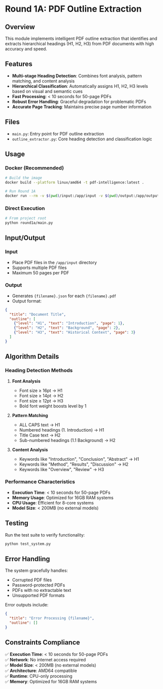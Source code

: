 # Round 1A: PDF Outline Extraction

## Overview

This module implements intelligent PDF outline extraction that identifies and extracts hierarchical headings (H1, H2, H3) from PDF documents with high accuracy and speed.

## Features

- **Multi-stage Heading Detection**: Combines font analysis, pattern matching, and content analysis
- **Hierarchical Classification**: Automatically assigns H1, H2, H3 levels based on visual and semantic cues
- **Fast Processing**: < 10 seconds for 50-page PDFs
- **Robust Error Handling**: Graceful degradation for problematic PDFs
- **Accurate Page Tracking**: Maintains precise page number information

## Files

- `main.py`: Entry point for PDF outline extraction
- `outline_extractor.py`: Core heading detection and classification logic

## Usage

### Docker (Recommended)
```bash
# Build the image
docker build --platform linux/amd64 -t pdf-intelligence:latest .

# Run Round 1A
docker run --rm -v $(pwd)/input:/app/input -v $(pwd)/output:/app/output --network none pdf-intelligence:latest
```

### Direct Execution
```bash
# From project root
python round1a/main.py
```

## Input/Output

### Input
- Place PDF files in the `/app/input` directory
- Supports multiple PDF files
- Maximum 50 pages per PDF

### Output
- Generates `{filename}.json` for each `{filename}.pdf`
- Output format:
```json
{
  "title": "Document Title",
  "outline": [
    {"level": "H1", "text": "Introduction", "page": 1},
    {"level": "H2", "text": "Background", "page": 2},
    {"level": "H3", "text": "Historical Context", "page": 3}
  ]
}
```

## Algorithm Details

### Heading Detection Methods

1. **Font Analysis**
   - Font size ≥ 16pt → H1
   - Font size ≥ 14pt → H2  
   - Font size ≥ 12pt → H3
   - Bold font weight boosts level by 1

2. **Pattern Matching**
   - ALL CAPS text → H1
   - Numbered headings (1. Introduction) → H1
   - Title Case text → H2
   - Sub-numbered headings (1.1 Background) → H2

3. **Content Analysis**
   - Keywords like "Introduction", "Conclusion", "Abstract" → H1
   - Keywords like "Method", "Results", "Discussion" → H2
   - Keywords like "Overview", "Review" → H3

### Performance Characteristics

- **Execution Time**: < 10 seconds for 50-page PDFs
- **Memory Usage**: Optimized for 16GB RAM systems
- **CPU Usage**: Efficient for 8-core systems
- **Model Size**: < 200MB (no external models)

## Testing

Run the test suite to verify functionality:
```bash
python test_system.py
```

## Error Handling

The system gracefully handles:
- Corrupted PDF files
- Password-protected PDFs
- PDFs with no extractable text
- Unsupported PDF formats

Error outputs include:
```json
{
  "title": "Error Processing {filename}",
  "outline": []
}
```

## Constraints Compliance

✅ **Execution Time**: < 10 seconds for 50-page PDFs  
✅ **Network**: No internet access required  
✅ **Model Size**: < 200MB (no external models)  
✅ **Architecture**: AMD64 compatible  
✅ **Runtime**: CPU-only processing  
✅ **Memory**: Optimized for 16GB RAM systems 